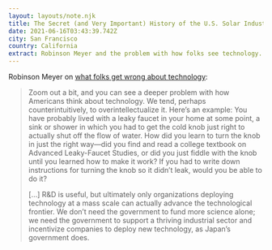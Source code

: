 ```yaml
---
layout: layouts/note.njk
title: The Secret (and Very Important) History of the U.S. Solar Industry
date: 2021-06-16T03:43:39.742Z
city: San Francisco
country: California
extract: Robinson Meyer and the problem with how folks see technology.
---
```


Robinson Meyer on [what folks get wrong about technology](https://www.theatlantic.com/science/archive/2021/06/why-the-us-doesnt-really-make-solar-panels-anymore-industrial-policy/619213/):

> Zoom out a bit, and you can see a deeper problem with how Americans think about technology. We tend, perhaps counterintuitively, to overintellectualize it. Here’s an example: You have probably lived with a leaky faucet in your home at some point, a sink or shower in which you had to get the cold knob just right to actually shut off the flow of water. How did you learn to turn the knob in just the right way—did you find and read a college textbook on Advanced Leaky-Faucet Studies, or did you just fiddle with the knob until you learned how to make it work? If you had to write down instructions for turning the knob so it didn’t leak, would you be able to do it?
>
> […] R&D is useful, but ultimately only organizations deploying technology at a mass scale can actually advance the technological frontier. We don’t need the government to fund more science alone; we need the government to support a thriving industrial sector and incentivize companies to deploy new technology, as Japan’s government does.
